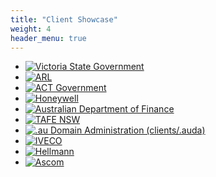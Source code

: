 ```yaml
---
title: "Client Showcase"
weight: 4
header_menu: true
---
```


- [![Victoria State Government](clients/vic-gov.webp)](https://www.vic.gov.au/)
- [![ARL](clients/arl.webp)](https://www.arl.com.au/)
- [![ACT Government](clients/act.webp)](https://www.act.gov.au/)
- [![Honeywell](clients/honeywell.webp)](https://www.honeywell.com/au/en/)
- [![Australian Department of Finance](clients/dep-finance.webp)](https://www.finance.gov.au/)
- [![TAFE NSW](clients/tafe.webp)](https://www.tafensw.edu.au/)
- [![.au Domain Administration (clients/.auda)](clients/auda.webp)](https://www.auda.org.au/)
- [![IVECO](clients/iveco.webp)](https://www.iveco.com/au)
- [![Hellmann](clients/hellman.webp)](https://www.hellmann.com/)
- [![Ascom](clients/ascom.webp)](https://www.ascom.com/en-au)
